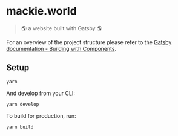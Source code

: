 # mackie.world

> :earth_americas: a website built with Gatsby :earth_americas:

For an overview of the project structure please refer to the [Gatsby documentation - Building with Components](https://www.gatsbyjs.org/docs/building-with-components/).

## Setup

```sh
yarn
```

And develop from your CLI:

```sh
yarn develop
```

To build for production, run:

```sh
yarn build
```
